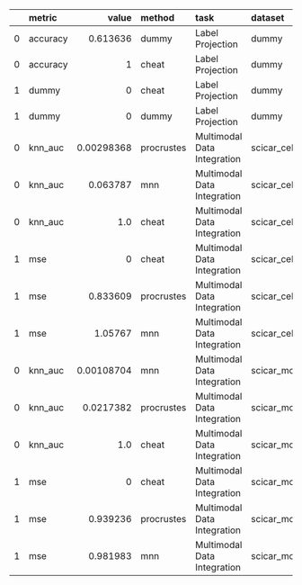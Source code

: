|    | metric   |      value | method     | task                        | dataset             |
|---:|:---------|-----------:|:-----------|:----------------------------|:--------------------|
|  0 | accuracy | 0.613636   | dummy      | Label Projection            | dummy               |
|  0 | accuracy | 1          | cheat      | Label Projection            | dummy               |
|  1 | dummy    | 0          | cheat      | Label Projection            | dummy               |
|  1 | dummy    | 0          | dummy      | Label Projection            | dummy               |
|  0 | knn_auc  | 0.00298368 | procrustes | Multimodal Data Integration | scicar_cell_lines   |
|  0 | knn_auc  | 0.063787   | mnn        | Multimodal Data Integration | scicar_cell_lines   |
|  0 | knn_auc  | 1.0        | cheat      | Multimodal Data Integration | scicar_cell_lines   |
|  1 | mse      | 0          | cheat      | Multimodal Data Integration | scicar_cell_lines   |
|  1 | mse      | 0.833609   | procrustes | Multimodal Data Integration | scicar_cell_lines   |
|  1 | mse      | 1.05767    | mnn        | Multimodal Data Integration | scicar_cell_lines   |
|  0 | knn_auc  | 0.00108704 | mnn        | Multimodal Data Integration | scicar_mouse_kidney |
|  0 | knn_auc  | 0.0217382  | procrustes | Multimodal Data Integration | scicar_mouse_kidney |
|  0 | knn_auc  | 1.0        | cheat      | Multimodal Data Integration | scicar_mouse_kidney |
|  1 | mse      | 0          | cheat      | Multimodal Data Integration | scicar_mouse_kidney |
|  1 | mse      | 0.939236   | procrustes | Multimodal Data Integration | scicar_mouse_kidney |
|  1 | mse      | 0.981983   | mnn        | Multimodal Data Integration | scicar_mouse_kidney |
